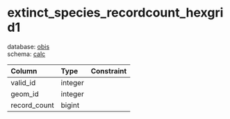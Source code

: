 # extinct_species_recordcount_hexgrid1
database: [obis](../)  
schema: [calc](calc)  

|Column|Type|Constraint|
|:---|:---|:---|
|valid_id|integer||
|geom_id|integer||
|record_count|bigint||
